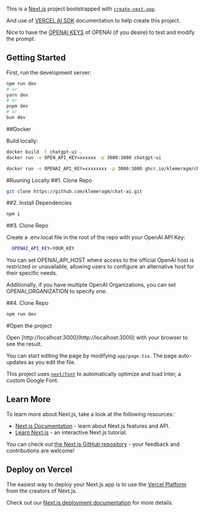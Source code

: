 This is a [Next.js](https://nextjs.org/) project bootstrapped with [`create-next-app`](https://github.com/vercel/next.js/tree/canary/packages/create-next-app).

And use of [VERCEL AI SDK](https://sdk.vercel.ai/docs/guides/providers/openai) documentation to help create this project. 

Nice to have the [OPENAI KEYS](https://platform.openai.com/account/api-keys) of OPENAI (if you desire) to test and modify the prompt. 

## Getting Started

First, run the development server:

```bash
npm run dev
# or
yarn dev
# or
pnpm dev
# or
bun dev
```

##Docker 
<p>
<p>Build locally:</p>

  ```bash
  docker build -t chatgpt-ui .
  docker run -e OPEN_API_KEY=xxxxxx -p 3000:3000 chatgpt-ui
  ```

```bash
docker run -e OPENAI_API_KEY=xxxxxxxx -p 3000:3000 ghcr.io/klemeragm/chat-ai:npm
```

#Ruuning Locally
##1. Clone Repo</br>
```bash
git clone https://github.com/klemeragm/chat-ai.git
```

##2. Install Dependencies 
  
  ```bash
  npm i
  ```

##3. Clone Repo
<p>Create a .env.local file in the root of the repo with your OpenAI API Key:</p>

```bash
  OPENAI_API_KEY=YOUR_KEY
```

<p>You can set OPENAI_API_HOST where access to the official OpenAI host is restricted or unavailable, allowing users to configure an alternative host for their specific needs.

Additionally, if you have multiple OpenAI Organizations, you can set OPENAI_ORGANIZATION to specify one.
</p>

##4. Clone Repo

```bash
npm run dev
```

#Open the project 
<p>Open [http://localhost:3000](http://localhost:3000) with your browser to see the result.</p>

You can start editing the page by modifying `app/page.tsx`. The page auto-updates as you edit the file.

This project uses [`next/font`](https://nextjs.org/docs/basic-features/font-optimization) to automatically optimize and load Inter, a custom Google Font.

## Learn More

To learn more about Next.js, take a look at the following resources:

- [Next.js Documentation](https://nextjs.org/docs) - learn about Next.js features and API.
- [Learn Next.js](https://nextjs.org/learn) - an interactive Next.js tutorial.

You can check out [the Next.js GitHub repository](https://github.com/vercel/next.js/) - your feedback and contributions are welcome!

## Deploy on Vercel

The easiest way to deploy your Next.js app is to use the [Vercel Platform](https://vercel.com/new?utm_medium=default-template&filter=next.js&utm_source=create-next-app&utm_campaign=create-next-app-readme) from the creators of Next.js.

Check out our [Next.js deployment documentation](https://nextjs.org/docs/deployment) for more details.


